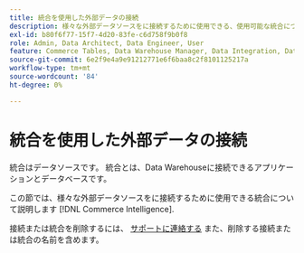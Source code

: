 ```yaml
---
title: 統合を使用した外部データの接続
description: 様々な外部データソースをに接続するために使用できる、使用可能な統合について説明します [!DNL Commerce Intelligence].
exl-id: b80f6f77-15f7-4d20-83fe-c6d758f9b0f8
role: Admin, Data Architect, Data Engineer, User
feature: Commerce Tables, Data Warehouse Manager, Data Integration, Data Import/Export
source-git-commit: 6e2f9e4a9e91212771e6f6baa8c2f8101125217a
workflow-type: tm+mt
source-wordcount: '84'
ht-degree: 0%

---
```


# 統合を使用した外部データの接続

統合はデータソースです。 統合とは、Data Warehouseに接続できるアプリケーションとデータベースです。

この節では、様々な外部データソースをに接続するために使用できる統合について説明します [!DNL Commerce Intelligence].

接続または統合を削除するには、 [サポートに連絡する](https://experienceleague.adobe.com/docs/commerce-knowledge-base/kb/troubleshooting/miscellaneous/mbi-service-policies.html) また、削除する接続または統合の名前を含めます。
